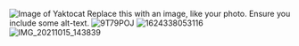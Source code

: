 ![Image of Yaktocat](https://octodex.github.com/images/yaktocat.png)
Replace this with an image, like your photo. Ensure you include some alt-text.
![9T79POJ](https://user-images.githubusercontent.com/93472087/139663876-684b4920-86ef-44f8-bfb5-3e999ec20cf2.png)
![1624338053116](https://user-images.githubusercontent.com/93472087/139685592-1b6e62dc-e2aa-4511-98dd-0c2e85491db5.jpg)
![IMG_20211015_143839](https://user-images.githubusercontent.com/93472087/139685645-88878f17-6c7e-4550-b59c-7f80ee359551.jpg)
